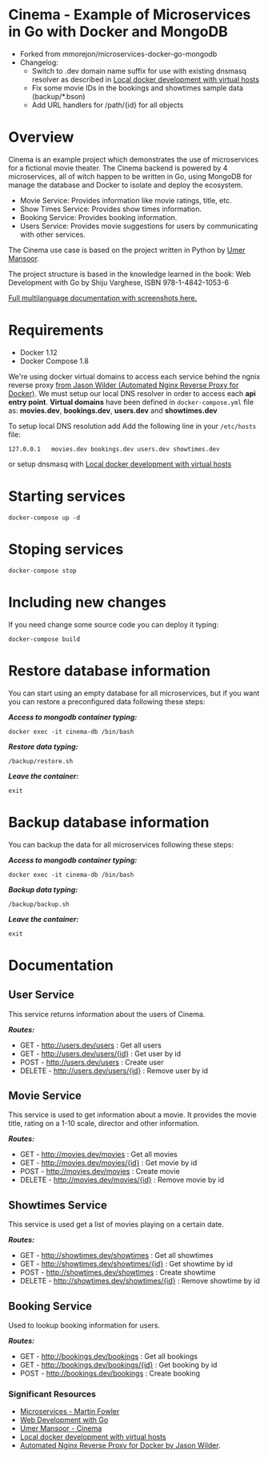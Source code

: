 # Cinema - Example of Microservices in Go with Docker and MongoDB
* Forked from mmorejon/microservices-docker-go-mongodb
* Changelog:
  * Switch to .dev domain name suffix for use with existing dnsmasq resolver as described in [Local docker development with virtual hosts](https://coderwall.com/p/qknu2g/local-docker-development-with-virtual-hosts)
  * Fix some movie IDs in the bookings and showtimes sample data (backup/*.bson)
  * Add URL handlers for /path/{id} for all objects

Overview
========

Cinema is an example project which demonstrates the use of microservices for a fictional movie theater.
The Cinema backend is powered by 4 microservices, all of witch happen to be written in Go, using MongoDB for manage the database and Docker to isolate and deploy the ecosystem.

 * Movie Service: Provides information like movie ratings, title, etc.
 * Show Times Service: Provides show times information.
 * Booking Service: Provides booking information.
 * Users Service: Provides movie suggestions for users by communicating with other services.

The Cinema use case is based on the project written in Python by [Umer Mansoor](https://github.com/umermansoor/microservices).

The project structure is based in the knowledge learned in the book: Web Development with Go by Shiju Varghese, ISBN 978-1-4842-1053-6

[Full multilanguage documentation with screenshots here.](http://mmorejon.github.io/en/blog/microservices-example-with-docker-go-and-mongodb/)

Requirements
===========

* Docker 1.12
* Docker Compose 1.8

We're using docker virtual domains to access each service behind the ngnix reverse proxy [from Jason Wilder (Automated Nginx Reverse Proxy for Docker)](https://github.com/jwilder/nginx-proxy).
We must setup our local DNS resolver in order to access each **api entry point**. **Virtual domains** have been defined in `docker-compose.yml` file as: **movies.dev**, **bookings.dev**, **users.dev** and **showtimes.dev**

To setup local DNS resolution add Add the following line in your `/etc/hosts` file:
```
127.0.0.1   movies.dev bookings.dev users.dev showtimes.dev
```
or setup dnsmasq with [Local docker development with virtual hosts](https://coderwall.com/p/qknu2g/local-docker-development-with-virtual-hosts)

Starting services
==============================

```
docker-compose up -d
```

Stoping services
==============================

```
docker-compose stop
```

Including new changes
==============================

If you need change some source code you can deploy it typing:

```
docker-compose build
```

Restore database information
======================

You can start using an empty database for all microservices, but if you want you can restore a preconfigured data following these steps:

**_Access to mongodb container typing:_**

```
docker exec -it cinema-db /bin/bash
```

**_Restore data typing:_**

```
/backup/restore.sh
```

**_Leave the container:_**

```
exit
```

Backup database information
======================

You can backup the data for all microservices following these steps:

**_Access to mongodb container typing:_**

```
docker exec -it cinema-db /bin/bash
```

**_Backup data typing:_**

```
/backup/backup.sh
```

**_Leave the container:_**

```
exit
```

Documentation
======================

## User Service

This service returns information about the users of Cinema.

**_Routes:_**

* GET - http://users.dev/users : Get all users
* GET - http://users.dev/users/{id} : Get user by id
* POST - http://users.dev/users : Create user
* DELETE - http://users.dev/users/{id} : Remove user by id

## Movie Service

This service is used to get information about a movie. It provides the movie title, rating on a 1-10 scale, director and other information.

**_Routes:_**

* GET - http://movies.dev/movies : Get all movies
* GET - http://movies.dev/movies/{id} : Get movie by id
* POST - http://movies.dev/movies : Create movie
* DELETE - http://movies.dev/movies/{id} : Remove movie by id

## Showtimes Service

This service is used get a list of movies playing on a certain date.

**_Routes:_**

* GET - http://showtimes.dev/showtimes : Get all showtimes
* GET - http://showtimes.dev/showtimes/{id} : Get showtime by id
* POST - http://showtimes.dev/showtimes : Create showtime
* DELETE - http://showtimes.dev/showtimes/{id} : Remove showtime by id

## Booking Service

Used to lookup booking information for users.

**_Routes:_**

* GET - http://bookings.dev/bookings : Get all bookings
* GET - http://bookings.dev/bookings/{id} : Get booking by id
* POST - http://bookings.dev/bookings : Create booking

### Significant Resources

* [Microservices - Martin Fowler](http://martinfowler.com/articles/microservices.html)
* [Web Development with Go](http://www.apress.com/9781484210536)
* [Umer Mansoor - Cinema](https://github.com/umermansoor/microservices)
* [Local docker development with virtual hosts](https://coderwall.com/p/qknu2g/local-docker-development-with-virtual-hosts)
* [Automated Nginx Reverse Proxy for Docker by Jason Wilder](https://github.com/jwilder/nginx-proxy).
